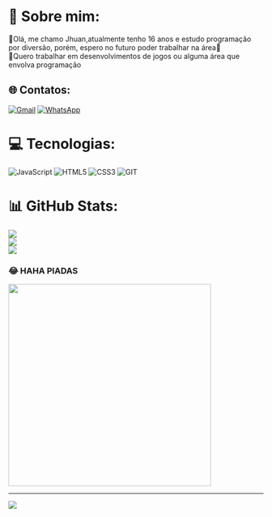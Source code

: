 # 💫 Sobre mim:
👋Olá, me chamo Jhuan,atualmente tenho 16 anos e estudo programação  por diversão, porém, espero no futuro poder trabalhar na área🥴<br>🤔Quero trabalhar em desenvolvimentos de jogos ou alguma área que envolva programação


## 🌐 Contatos:
[![Gmail](https://img.shields.io/badge/Gmail-D14836?style=for-the-badge&logo=gmail&logoColor=white)](jhuanlucas12345@gmail.com)
[![WhatsApp](https://img.shields.io/badge/WhatsApp-25D366?style=for-the-badge&logo=whatsapp&logoColor=white)](https://wa.me/5521977258949)

# 💻 Tecnologias:
![JavaScript](https://img.shields.io/badge/javascript-%23323330.svg?style=for-the-badge&logo=javascript&logoColor=%23F7DF1E) ![HTML5](https://img.shields.io/badge/html5-%23E34F26.svg?style=for-the-badge&logo=html5&logoColor=white) ![CSS3](https://img.shields.io/badge/css3-%231572B6.svg?style=for-the-badge&logo=css3&logoColor=white) ![GIT](https://img.shields.io/badge/Git-fc6d26?style=for-the-badge&logo=git&logoColor=white)

# 📊 GitHub Stats:
![](https://github-readme-stats.vercel.app/api?username=FRONK9999&theme=dark&hide_border=false&include_all_commits=false&count_private=false)<br/>
![](https://github-readme-streak-stats.herokuapp.com/?user=FRONK9999&theme=dark&hide_border=false)<br/>
![](https://github-readme-stats.vercel.app/api/top-langs/?username=FRONK9999&theme=dark&hide_border=false&include_all_commits=false&count_private=false&layout=compact)

### 😂 HAHA PIADAS
<img src='https://randommeme-five.vercel.app/' style="height: 400px;"/>

---
[![](https://visitcount.itsvg.in/api?id=FRONK9999&icon=2&color=12)](https://visitcount.itsvg.in)

<!-- Proudly created with GPRM ( https://gprm.itsvg.in ) -->
